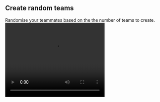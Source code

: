<h2>Create random teams</h2>
Randomise your teammates based on the the number of teams to create.
<video width="320" height="240" autoplay>
  <source src="https://github.com/KnightNikhil/Create-Random-Teams---JavaScript/blob/main/teammates-video.mp4" type="video/mp4">
  This is the demo.
</video>

